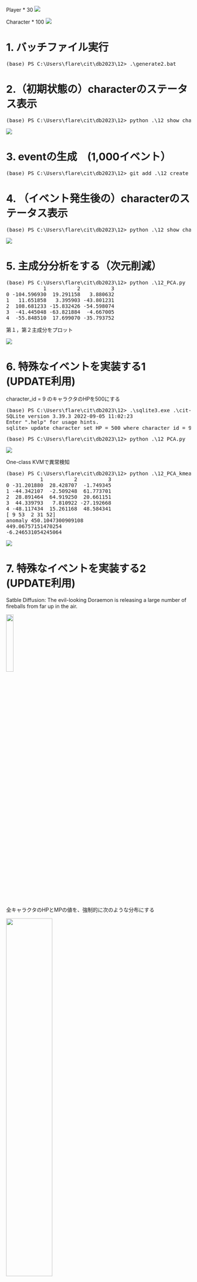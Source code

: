 Player * 30
<img src="players.png">

Character * 100
<img src="characters.png">

# 1. バッチファイル実行
<pre>
(base) PS C:\Users\flare\cit\db2023\12> .\generate2.bat
</pre>

# 2.（初期状態の）characterのステータス表示
<pre>
(base) PS C:\Users\flare\cit\db2023\12> python .\12_show_character_status.py
</pre>

<img src="status_before.png">

# 3. eventの生成　(1,000イベント）
<pre>
(base) PS C:\Users\flare\cit\db2023\12> git add .\12_create_event_table_2.py
</pre>

# 4. （イベント発生後の）characterのステータス表示
<pre>
(base) PS C:\Users\flare\cit\db2023\12> python .\12_show_character_status.py
</pre>
<img src="status_after.png">

# 5. 主成分分析をする（次元削減）
<pre>
(base) PS C:\Users\flare\cit\db2023\12> python .\12_PCA.py
            1          2          3
0 -104.596930  19.291158   3.880632
1   11.651858   3.395903 -43.801231
2  108.681233 -15.832426 -54.598074
3  -41.445048 -63.821884  -4.667005
4  -55.848510  17.699070 -35.793752
</pre>

第１，第２主成分をプロット

<img src="PCA.png">

# 6. 特殊なイベントを実装する1 (UPDATE利用)

character_id = 9 のキャラクタのHPを500にする

<pre>
(base) PS C:\Users\flare\cit\db2023\12> .\sqlite3.exe .\cit-db-2023-12.db
SQLite version 3.39.3 2022-09-05 11:02:23
Enter ".help" for usage hints.
sqlite> update character set HP = 500 where character_id = 9;
</pre>

<pre>
(base) PS C:\Users\flare\cit\db2023\12> python .\12_PCA.py
</pre>

<img src="event_by_update_1.png">

One-class KVMで異常検知

<pre>
(base) PS C:\Users\flare\cit\db2023\12> python .\12_PCA_kmeans.py
           1          2          3
0 -31.201880  28.428707  -1.749345
1 -44.342107  -2.509248  61.773701
2  28.891464  64.919250  20.661151
3  44.339793   7.810922 -27.192668
4 -48.117434  15.261168  48.584341
[ 9 53  2 31 52]
anomaly 450.1047300909108
449.06757151470254
-6.246531054245064
</pre>

<img src="one_class_km.png">
            
# 7. 特殊なイベントを実装する2 (UPDATE利用)

Satble Diffusion: The evil-looking Doraemon is releasing a large number of fireballs from far up in the air.

<img src="dora.png" width=20%>

全キャラクタのHPとMPの値を、強制的に次のような分布にする

<img src="blobs.png" width=50%>

<pre>
(base) PS C:\Users\flare\cit\db2023\12> python .\12_disaster_by_dora.py
(base) PS C:\Users\flare\cit\db2023\12> python .\12_PCA.py
</pre>

プログラム実行前

<img src="status_before_1.png" width=50%>

プログラム実行後

<img src="status_after_1.png" width=50%>


